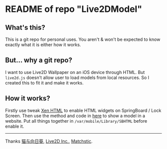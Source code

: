 # README of repo "Live2DModel"

## What's this?

This is a git repo for personal uses. You aren't & won't be expected to know exactly what it is either how it works.

## But... why a git repo?

I want to use Live2D Wallpaper on an iOS device through HTML. But `live2d.js` doesn't allow user to load models from local resources. So I created this to fit it and make it works.

## How it works?

Firstly use tweak [Xen HTML](http://xenhtml.incendo.ws/) to enable HTML widgets on SpringBoard / Lock Screen. Then use the method and code in [here](https://imjad.cn/archives/lab/add-dynamic-poster-girl-with-live2d-to-your-blog-02) to show a model in a website. Put all things together in `/var/mobile/Library/SBHTML` before enable it.

-----

Thanks [猫与向日葵](https://imjad.cn/), [Live2D Inc.](http://www.live2d.com/), [Matchstic](http://incendo.ws/).